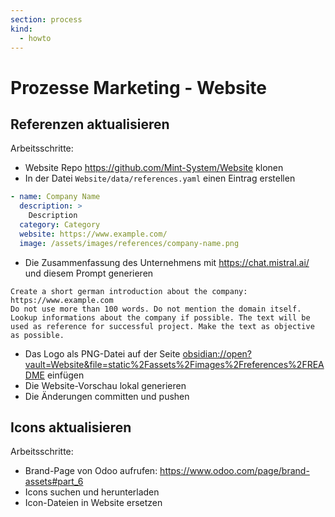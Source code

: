 ```yaml
---
section: process
kind:
  - howto
---
```

# Prozesse Marketing - Website

## Referenzen aktualisieren

Arbeitsschritte:

* Website Repo <https://github.com/Mint-System/Website> klonen
* In der Datei `Website/data/references.yaml` einen Eintrag erstellen

```yaml
- name: Company Name
  description: >
    Description
  category: Category
  website: https://www.example.com/
  image: /assets/images/references/company-name.png
```

* Die Zusammenfassung des Unternehmens mit <https://chat.mistral.ai/> und diesem Prompt generieren

```
Create a short german introduction about the company: https://www.example.com
Do not use more than 100 words. Do not mention the domain itself. Lookup informations about the company if possible. The text will be used as reference for successful project. Make the text as objective as possible.
```

* Das Logo als PNG-Datei auf der Seite <obsidian://open?vault=Website&file=static%2Fassets%2Fimages%2Freferences%2FREADME> einfügen
* Die Website-Vorschau lokal generieren
* Die Änderungen committen und pushen

## Icons aktualisieren

Arbeitsschritte:

* Brand-Page von Odoo aufrufen: <https://www.odoo.com/page/brand-assets#part_6>
* Icons suchen und herunterladen
* Icon-Dateien in Website ersetzen